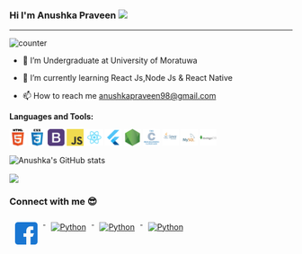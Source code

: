 ### Hi I'm Anushka Praveen  <img src="https://raw.githubusercontent.com/MartinHeinz/MartinHeinz/master/wave.gif" width="20px">
---




![counter](https://en9zihyhtv85u02.m.pipedream.net)



- 🔭 I’m Undergraduate at University of Moratuwa

- 🌱 I’m currently learning React Js,Node Js & React Native

- 📫 How to reach me anushkapraveen98@gmail.com

**Languages and Tools:**  

<code><img height="30" src="https://raw.githubusercontent.com/github/explore/80688e429a7d4ef2fca1e82350fe8e3517d3494d/topics/html/html.png"></code>
<code><img height="30" src="https://raw.githubusercontent.com/github/explore/80688e429a7d4ef2fca1e82350fe8e3517d3494d/topics/css/css.png"></code>
<code><img height="30" src="https://raw.githubusercontent.com/github/explore/80688e429a7d4ef2fca1e82350fe8e3517d3494d/topics/bootstrap/bootstrap.png"></code>
<code><img height="30" src="https://raw.githubusercontent.com/github/explore/80688e429a7d4ef2fca1e82350fe8e3517d3494d/topics/javascript/javascript.png"></code>
<code><img height="30" src="https://raw.githubusercontent.com/github/explore/80688e429a7d4ef2fca1e82350fe8e3517d3494d/topics/react/react.png"></code>
<code><img height="30" src="https://raw.githubusercontent.com/github/explore/80688e429a7d4ef2fca1e82350fe8e3517d3494d/topics/flutter/flutter.png"></code>
<code><img height="30" src="https://raw.githubusercontent.com/github/explore/80688e429a7d4ef2fca1e82350fe8e3517d3494d/topics/nodejs/nodejs.png"></code>
<code><img height="30" src="https://raw.githubusercontent.com/github/explore/80688e429a7d4ef2fca1e82350fe8e3517d3494d/topics/c/c.png"></code>
<code><img height="30" src="https://raw.githubusercontent.com/github/explore/80688e429a7d4ef2fca1e82350fe8e3517d3494d/topics/java/java.png"></code>
<code><img height="30" src="https://raw.githubusercontent.com/github/explore/80688e429a7d4ef2fca1e82350fe8e3517d3494d/topics/mysql/mysql.png"></code>
<code><img height="30" src="https://raw.githubusercontent.com/github/explore/80688e429a7d4ef2fca1e82350fe8e3517d3494d/topics/mongodb/mongodb.png"></code>




 ![Anushka's GitHub stats](https://github-readme-stats.vercel.app/api?username=AnushkaPraveen&theme=react&show_icons=true) 

<a href="https://github.com/anuraghazra/convoychat">
  <img align="center" src="https://github-readme-stats.vercel.app/api/top-langs/?username=AnushkaPraveen&theme=react&show_icons=true" />
</a>
 


### Connect with me 😎
<p align="Left">
 <a href="https://www.linkedin.com/in/kalpa-d/" target="_blank" rel="noopener noreferrer"> 
<img src="./facebook.png" alt="Python" height="40" style="vertical-align:top; margin:10px">
</a>
 <a href="https://stackoverflow.com/users/11211493/kalpa-d-fernando"> 
<img src="https://cdn.jsdelivr.net/npm/simple-icons@v3/icons/stackoverflow.svg" alt="Python" height="40" style="vertical-align:top; margin:10px">
</a>
<a href="https://medium.com/@kalpafernando1998"> 
<img src="https://cdn.jsdelivr.net/npm/simple-icons@v3/icons/medium.svg" alt="Python" height="40" style="vertical-align:top; margin:10px">
</a>
<a href="https://www.facebook.com/kalpaf/"> 
 <img src="https://cdn.jsdelivr.net/npm/simple-icons@v3/icons/facebook.svg" alt="Python" height="40" style="vertical-align:top; margin:10px">
 </a>
</p>


 


<!--[![Top Langs](https://github-readme-stats.vercel.app/api/top-langs/?username=AnushkaPraveen&layout=compact)](https://github.com/AnushkaPraveen/github-readme-stats)-->


<!--![Top Langs](https://github-readme-stats.vercel.app/api/top-langs/?username=AnushkaPraveen&theme=tokyonight)-->

